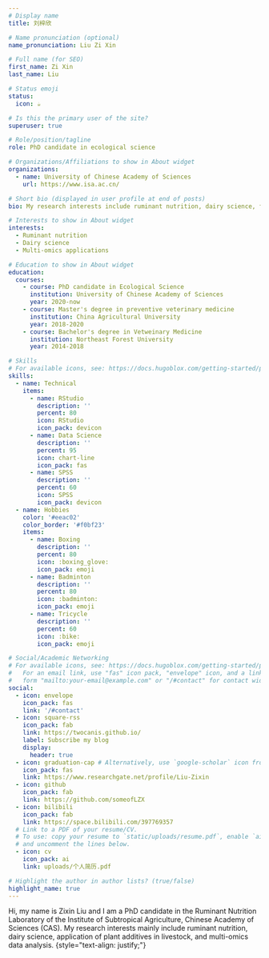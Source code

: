 ```yaml
---
# Display name
title: 刘梓欣

# Name pronunciation (optional)
name_pronunciation: Liu Zi Xin

# Full name (for SEO)
first_name: Zi Xin
last_name: Liu

# Status emoji
status:
  icon: ☕️

# Is this the primary user of the site?
superuser: true

# Role/position/tagline
role: PhD candidate in ecological science

# Organizations/Affiliations to show in About widget
organizations:
  - name: University of Chinese Academy of Sciences
    url: https://www.isa.ac.cn/

# Short bio (displayed in user profile at end of posts)
bio: My research interests include ruminant nutrition, dairy science, feed additives, and multi-omics applications.

# Interests to show in About widget
interests:
  - Ruminant nutrition
  - Dairy science
  - Multi-omics applications

# Education to show in About widget
education:
  courses:
    - course: PhD candidate in Ecological Science
      institution: University of Chinese Academy of Sciences
      year: 2020-now
    - course: Master's degree in preventive veterinary medicine
      institution: China Agricultural University
      year: 2018-2020
    - course: Bachelor's degree in Vetweinary Medicine
      institution: Northeast Forest University
      year: 2014-2018

# Skills
# For available icons, see: https://docs.hugoblox.com/getting-started/page-builder/#icons
skills:
  - name: Technical
    items:
      - name: RStudio
        description: ''
        percent: 80
        icon: RStudio
        icon_pack: devicon
      - name: Data Science
        description: ''
        percent: 95
        icon: chart-line
        icon_pack: fas
      - name: SPSS
        description: ''
        percent: 60
        icon: SPSS
        icon_pack: devicon
  - name: Hobbies
    color: '#eeac02'
    color_border: '#f0bf23'
    items:
      - name: Boxing
        description: ''
        percent: 80
        icon: :boxing_glove:
        icon_pack: emoji
      - name: Badminton
        description: ''
        percent: 80
        icon: :badminton:
        icon_pack: emoji
      - name: Tricycle
        description: ''
        percent: 60
        icon: :bike:
        icon_pack: emoji

# Social/Academic Networking
# For available icons, see: https://docs.hugoblox.com/getting-started/page-builder/#icons
#   For an email link, use "fas" icon pack, "envelope" icon, and a link in the
#   form "mailto:your-email@example.com" or "/#contact" for contact widget.
social:
  - icon: envelope
    icon_pack: fas
    link: '/#contact'
  - icon: square-rss
    icon_pack: fab
    link: https://twocanis.github.io/
    label: Subscribe my blog
    display:
      header: true
  - icon: graduation-cap # Alternatively, use `google-scholar` icon from `ai` icon pack
    icon_pack: fas
    link: https://www.researchgate.net/profile/Liu-Zixin
  - icon: github
    icon_pack: fab
    link: https://github.com/someofLZX
  - icon: bilibili
    icon_pack: fab
    link: https://space.bilibili.com/397769357
  # Link to a PDF of your resume/CV.
  # To use: copy your resume to `static/uploads/resume.pdf`, enable `ai` icons in `params.yaml`,
  # and uncomment the lines below.
  - icon: cv
    icon_pack: ai
    link: uploads/个人简历.pdf

# Highlight the author in author lists? (true/false)
highlight_name: true
---
```


Hi, my name is Zixin Liu and I am a PhD candidate in the Ruminant Nutrition Laboratory of the Institute of Subtropical Agriculture, Chinese Academy of Sciences (CAS). My research interests mainly include ruminant nutrition, dairy science, application of plant additives in livestock, and multi-omics data analysis.
{style="text-align: justify;"}
